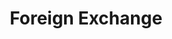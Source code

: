 ---
title: Foreign Exchange
credit: Production Designer
project: Foreign Exchange
img_src: /assets/images/Fex6A.jpg
featured_portfolio: None
featured_home: True
project_order: 1
portfolio_order: None
home_order: 2
---